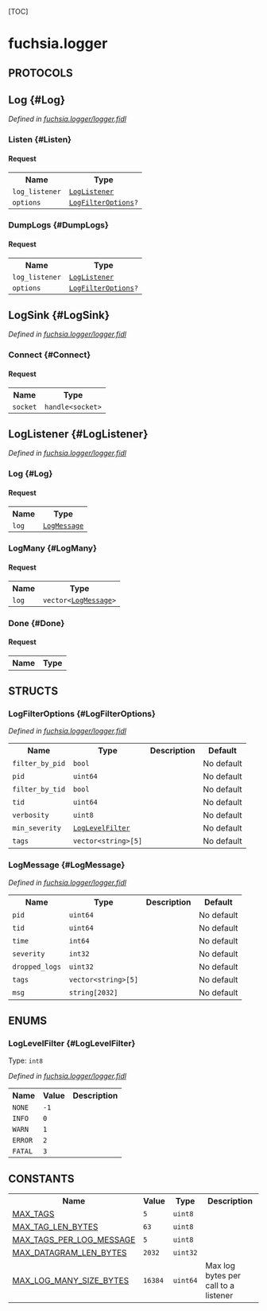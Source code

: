 [TOC]

# fuchsia.logger


## **PROTOCOLS**

## Log {#Log}
*Defined in [fuchsia.logger/logger.fidl](https://fuchsia.googlesource.com/fuchsia/+/master/zircon/system/fidl/fuchsia-logger/logger.fidl#70)*


### Listen {#Listen}


#### Request
<table>
    <tr><th>Name</th><th>Type</th></tr>
    <tr>
            <td><code>log_listener</code></td>
            <td>
                <code><a class='link' href='#LogListener'>LogListener</a></code>
            </td>
        </tr><tr>
            <td><code>options</code></td>
            <td>
                <code><a class='link' href='#LogFilterOptions'>LogFilterOptions</a>?</code>
            </td>
        </tr></table>



### DumpLogs {#DumpLogs}


#### Request
<table>
    <tr><th>Name</th><th>Type</th></tr>
    <tr>
            <td><code>log_listener</code></td>
            <td>
                <code><a class='link' href='#LogListener'>LogListener</a></code>
            </td>
        </tr><tr>
            <td><code>options</code></td>
            <td>
                <code><a class='link' href='#LogFilterOptions'>LogFilterOptions</a>?</code>
            </td>
        </tr></table>



## LogSink {#LogSink}
*Defined in [fuchsia.logger/logger.fidl](https://fuchsia.googlesource.com/fuchsia/+/master/zircon/system/fidl/fuchsia-logger/logger.fidl#83)*


### Connect {#Connect}


#### Request
<table>
    <tr><th>Name</th><th>Type</th></tr>
    <tr>
            <td><code>socket</code></td>
            <td>
                <code>handle&lt;socket&gt;</code>
            </td>
        </tr></table>



## LogListener {#LogListener}
*Defined in [fuchsia.logger/logger.fidl](https://fuchsia.googlesource.com/fuchsia/+/master/zircon/system/fidl/fuchsia-logger/logger.fidl#91)*


### Log {#Log}


#### Request
<table>
    <tr><th>Name</th><th>Type</th></tr>
    <tr>
            <td><code>log</code></td>
            <td>
                <code><a class='link' href='#LogMessage'>LogMessage</a></code>
            </td>
        </tr></table>



### LogMany {#LogMany}


#### Request
<table>
    <tr><th>Name</th><th>Type</th></tr>
    <tr>
            <td><code>log</code></td>
            <td>
                <code>vector&lt;<a class='link' href='#LogMessage'>LogMessage</a>&gt;</code>
            </td>
        </tr></table>



### Done {#Done}


#### Request
<table>
    <tr><th>Name</th><th>Type</th></tr>
    </table>





## **STRUCTS**

### LogFilterOptions {#LogFilterOptions}
*Defined in [fuchsia.logger/logger.fidl](https://fuchsia.googlesource.com/fuchsia/+/master/zircon/system/fidl/fuchsia-logger/logger.fidl#23)*





<table>
    <tr><th>Name</th><th>Type</th><th>Description</th><th>Default</th></tr><tr>
            <td><code>filter_by_pid</code></td>
            <td>
                <code>bool</code>
            </td>
            <td></td>
            <td>No default</td>
        </tr><tr>
            <td><code>pid</code></td>
            <td>
                <code>uint64</code>
            </td>
            <td></td>
            <td>No default</td>
        </tr><tr>
            <td><code>filter_by_tid</code></td>
            <td>
                <code>bool</code>
            </td>
            <td></td>
            <td>No default</td>
        </tr><tr>
            <td><code>tid</code></td>
            <td>
                <code>uint64</code>
            </td>
            <td></td>
            <td>No default</td>
        </tr><tr>
            <td><code>verbosity</code></td>
            <td>
                <code>uint8</code>
            </td>
            <td></td>
            <td>No default</td>
        </tr><tr>
            <td><code>min_severity</code></td>
            <td>
                <code><a class='link' href='#LogLevelFilter'>LogLevelFilter</a></code>
            </td>
            <td></td>
            <td>No default</td>
        </tr><tr>
            <td><code>tags</code></td>
            <td>
                <code>vector&lt;string&gt;[5]</code>
            </td>
            <td></td>
            <td>No default</td>
        </tr>
</table>

### LogMessage {#LogMessage}
*Defined in [fuchsia.logger/logger.fidl](https://fuchsia.googlesource.com/fuchsia/+/master/zircon/system/fidl/fuchsia-logger/logger.fidl#52)*





<table>
    <tr><th>Name</th><th>Type</th><th>Description</th><th>Default</th></tr><tr>
            <td><code>pid</code></td>
            <td>
                <code>uint64</code>
            </td>
            <td></td>
            <td>No default</td>
        </tr><tr>
            <td><code>tid</code></td>
            <td>
                <code>uint64</code>
            </td>
            <td></td>
            <td>No default</td>
        </tr><tr>
            <td><code>time</code></td>
            <td>
                <code>int64</code>
            </td>
            <td></td>
            <td>No default</td>
        </tr><tr>
            <td><code>severity</code></td>
            <td>
                <code>int32</code>
            </td>
            <td></td>
            <td>No default</td>
        </tr><tr>
            <td><code>dropped_logs</code></td>
            <td>
                <code>uint32</code>
            </td>
            <td></td>
            <td>No default</td>
        </tr><tr>
            <td><code>tags</code></td>
            <td>
                <code>vector&lt;string&gt;[5]</code>
            </td>
            <td></td>
            <td>No default</td>
        </tr><tr>
            <td><code>msg</code></td>
            <td>
                <code>string[2032]</code>
            </td>
            <td></td>
            <td>No default</td>
        </tr>
</table>



## **ENUMS**

### LogLevelFilter {#LogLevelFilter}
Type: <code>int8</code>

*Defined in [fuchsia.logger/logger.fidl](https://fuchsia.googlesource.com/fuchsia/+/master/zircon/system/fidl/fuchsia-logger/logger.fidl#9)*



<table>
    <tr><th>Name</th><th>Value</th><th>Description</th></tr><tr>
            <td><code>NONE</code></td>
            <td><code>-1</code></td>
            <td></td>
        </tr><tr>
            <td><code>INFO</code></td>
            <td><code>0</code></td>
            <td></td>
        </tr><tr>
            <td><code>WARN</code></td>
            <td><code>1</code></td>
            <td></td>
        </tr><tr>
            <td><code>ERROR</code></td>
            <td><code>2</code></td>
            <td></td>
        </tr><tr>
            <td><code>FATAL</code></td>
            <td><code>3</code></td>
            <td></td>
        </tr></table>











## **CONSTANTS**

<table>
    <tr><th>Name</th><th>Value</th><th>Type</th><th>Description</th></tr><tr>
            <td><a href="https://fuchsia.googlesource.com/fuchsia/+/master/zircon/system/fidl/fuchsia-logger/logger.fidl#18">MAX_TAGS</a></td>
            <td>
                    <code>5</code>
                </td>
                <td><code>uint8</code></td>
            <td></td>
        </tr>
    <tr>
            <td><a href="https://fuchsia.googlesource.com/fuchsia/+/master/zircon/system/fidl/fuchsia-logger/logger.fidl#21">MAX_TAG_LEN_BYTES</a></td>
            <td>
                    <code>63</code>
                </td>
                <td><code>uint8</code></td>
            <td></td>
        </tr>
    <tr>
            <td><a href="https://fuchsia.googlesource.com/fuchsia/+/master/zircon/system/fidl/fuchsia-logger/logger.fidl#45">MAX_TAGS_PER_LOG_MESSAGE</a></td>
            <td>
                    <code>5</code>
                </td>
                <td><code>uint8</code></td>
            <td></td>
        </tr>
    <tr>
            <td><a href="https://fuchsia.googlesource.com/fuchsia/+/master/zircon/system/fidl/fuchsia-logger/logger.fidl#50">MAX_DATAGRAM_LEN_BYTES</a></td>
            <td>
                    <code>2032</code>
                </td>
                <td><code>uint32</code></td>
            <td></td>
        </tr>
    <tr>
            <td><a href="https://fuchsia.googlesource.com/fuchsia/+/master/zircon/system/fidl/fuchsia-logger/logger.fidl#89">MAX_LOG_MANY_SIZE_BYTES</a></td>
            <td>
                    <code>16384</code>
                </td>
                <td><code>uint64</code></td>
            <td> Max log bytes per call to a listener
</td>
        </tr>
    
</table>

